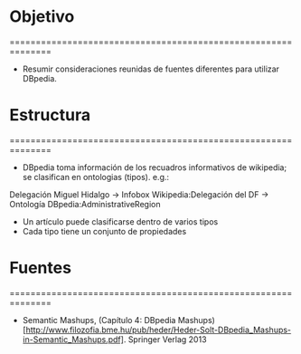 # Objetivo
==============================================================
* Resumir consideraciones reunidas de fuentes diferentes para utilizar DBpedia. 

# Estructura
==============================================================
* DBpedia toma información de los recuadros informativos de wikipedia; se clasifican en ontologias (tipos). e.g.: 

Delegación Miguel Hidalgo -> Infobox Wikipedia:Delegación del DF -> Ontología DBpedia:AdministrativeRegion

* Un artículo puede clasificarse dentro de varios tipos
* Cada tipo tiene un conjunto de propiedades

# Fuentes
==============================================================
* Semantic Mashups, (Capítulo 4: DBpedia Mashups)[http://www.filozofia.bme.hu/pub/heder/Heder-Solt-DBpedia_Mashups-in-Semantic_Mashups.pdf]. Springer Verlag 2013 

